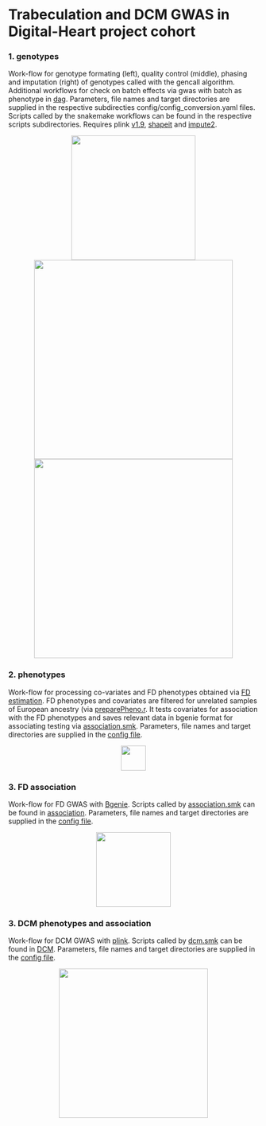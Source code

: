 # Trabeculation and DCM GWAS in Digital-Heart project cohort

### 1. genotypes
Work-flow for genotype formating (left), quality control (middle), phasing and imputation (right) of genotypes called with the gencall algorithm. Additional workflows for check on batch effects via gwas with batch as phenotype in [dag](https://github.com/ImperialCollegeLondon/fractalgenetics/blob/master/digital-heart/dag). 
Parameters, file names and target directories are supplied in the respective subdirecties config/config_conversion.yaml files.
Scripts called by the snakemake workflows can be found in the respective scripts subdirectories.
Requires plink [v1.9](https://www.cog-genomics.org/plink2), [shapeit](https://mathgen.stats.ox.ac.uk/genetics_software/shapeit/shapeit.html)
and [impute2](http://mathgen.stats.ox.ac.uk/impute/impute_v2.html).

<p align="center"> 
  <img src="https://github.com/ImperialCollegeLondon/fractalgenetics/blob/master/digital-heart/dag/genotypes_formating_dag.png" height="250">
<img src="https://github.com/ImperialCollegeLondon/fractalgenetics/blob/master/digital-heart/dag/genotypes_qc_dag.png" height="400">
 <img src="https://github.com/ImperialCollegeLondon/fractalgenetics/blob/master/digital-heart/dag/genotypes_impute_dag.png" height="400">
</p>

### 2. phenotypes
Work-flow for processing co-variates and FD phenotypes obtained via [FD estimation](automated-fractal-analysis).
FD phenotypes and covariates are filtered for unrelated samples of European ancestry (via [preparePheno.r](digital-heart/phenotypes/preparePheno.r). It tests covariates
for association with the FD phenotypes and saves relevant data in bgenie format for associating testing via [association.smk](digital-heart/association.smk).
Parameters, file names and target directories are supplied in the [config file](digital-heart/phenotypes/config/config_phenotypes.yaml).

<p align="center"> 
  <img src="https://github.com/ImperialCollegeLondon/fractalgenetics/blob/master/digital-heart/dag/phenotypes_dag.png" height="50">
</p>

### 3. FD association
Work-flow for FD GWAS with [Bgenie](https://jmarchini.org/bgenie/).
Scripts called by [association.smk](digital-heart/association/association.smk) can be found in [association](digital-heart/association/scripts).
Parameters, file names and target directories are supplied in the [config file](digital-heart/association/config/config_association.yaml).

<p align="center"> 
  <img src="https://github.com/ImperialCollegeLondon/fractalgenetics/blob/master/digital-heart/dag/association_dag.png" height="150">
</p>

### 3. DCM phenotypes and association
Work-flow for DCM GWAS with [plink]([v1.9](https://www.cog-genomics.org/plink2)).
Scripts called by [dcm.smk](digital-heart/DCM/dcm.smk) can be found in [DCM](digital-heart/dcm).
Parameters, file names and target directories are supplied in the [config file](digital-heart/association/config/config_conversion.yaml).

<p align="center"> 
  <img src="https://github.com/ImperialCollegeLondon/fractalgenetics/blob/master/digital-heart/dag/dcm_dag.png" height="300">
</p>
